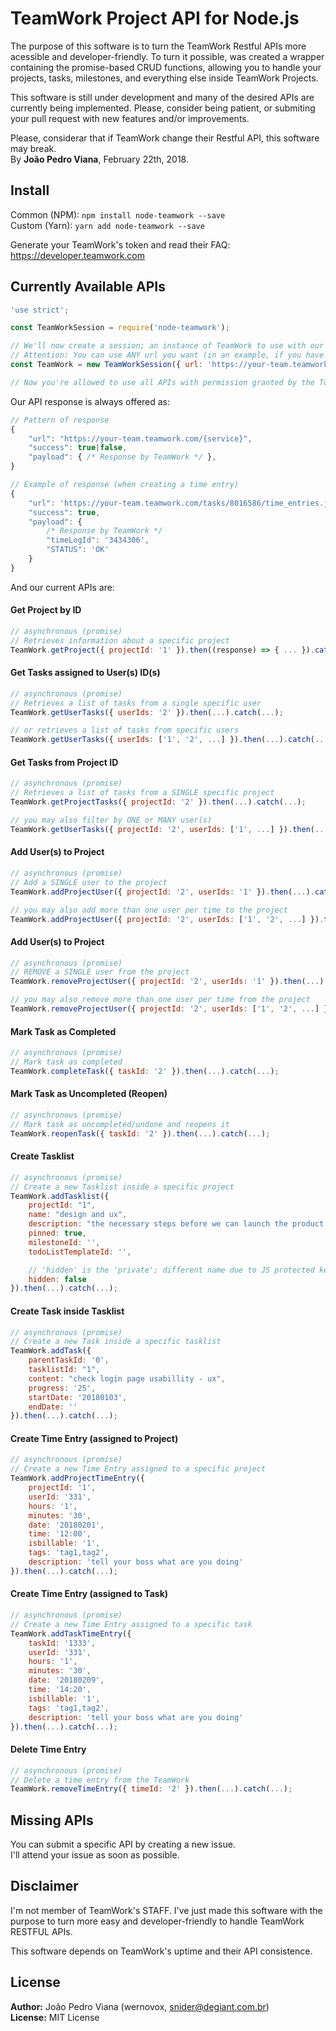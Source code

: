 # TeamWork Project API for Node.js

The purpose of this software is to turn the TeamWork Restful APIs more acessible and developer-friendly. To turn it possible, was created a wrapper containing the promise-based CRUD functions, allowing you to handle your projects, tasks, milestones, and everything else inside TeamWork Projects.  
  
This software is still under development and many of the desired APIs are currently being implemented. Please, consider being patient, or submiting your pull request with new features and/or improvements.  
  
Please, considerar that if TeamWork change their Restful API, this software may break.  
By **João Pedro Viana**, February 22th, 2018.

## Install

Common (NPM): `npm install node-teamwork --save`  
Custom (Yarn): `yarn add node-teamwork --save`
  
Generate your TeamWork's token and read their FAQ: https://developer.teamwork.com

## Currently Available APIs

```javascript
'use strict';

const TeamWorkSession = require('node-teamwork');

// We'll now create a session; an instance of TeamWork to use with our APi.
// Attention: You can use ANY url you want (in an example, if you have a dedicated teamwork domain name).
const TeamWork = new TeamWorkSession({ url: 'https://your-team.teamwork.com', token: 'your account token'});

// Now you're allowed to use all APIs with permission granted by the Token.

```

Our API response is always offered as:
```javascript
// Pattern of response
{
    "url": "https://your-team.teamwork.com/{service}",
    "success": true|false,
    "payload": { /* Response by TeamWork */ },
}

// Example of response (when creating a time entry)
{
    "url": 'https://your-team.teamwork.com/tasks/8016586/time_entries.json',
    "success": true,
    "payload": { 
        /* Response by TeamWork */
        "timeLogId": '3434306',
        "STATUS": 'OK'
    }
}
```

And our current APIs are:

#### Get Project by ID
```javascript
// asynchronous (promise)
// Retrieves information about a specific project
TeamWork.getProject({ projectId: '1' }).then((response) => { ... }).catch((error) => { ... });
```

#### Get Tasks assigned to User(s) ID(s)
```javascript
// asynchronous (promise)
// Retrieves a list of tasks from a single specific user
TeamWork.getUserTasks({ userIds: '2' }).then(...).catch(...);

// or retrieves a list of tasks from specific users
TeamWork.getUserTasks({ userIds: ['1', '2', ...] }).then(...).catch(...);

```

#### Get Tasks from Project ID
```javascript
// asynchronous (promise)
// Retrieves a list of tasks from a SINGLE specific project
TeamWork.getProjectTasks({ projectId: '2' }).then(...).catch(...);

// you may also filter by ONE or MANY user(s)
TeamWork.getUserTasks({ projectId: '2', userIds: ['1', ...] }).then(...).catch(...);

```

#### Add User(s) to Project
```javascript
// asynchronous (promise)
// Add a SINGLE user to the project
TeamWork.addProjectUser({ projectId: '2', userIds: '1' }).then(...).catch(...);

// you may also add more than one user per time to the project
TeamWork.addProjectUser({ projectId: '2', userIds: ['1', '2', ...] }).then(...).catch(...);

```

#### Add User(s) to Project
```javascript
// asynchronous (promise)
// REMOVE a SINGLE user from the project
TeamWork.removeProjectUser({ projectId: '2', userIds: '1' }).then(...).catch(...);

// you may also remove more than one user per time from the project
TeamWork.removeProjectUser({ projectId: '2', userIds: ['1', '2', ...] }).then(...).catch(...);

```

#### Mark Task as Completed
```javascript
// asynchronous (promise)
// Mark task as completed
TeamWork.completeTask({ taskId: '2' }).then(...).catch(...);

```

#### Mark Task as Uncompleted (Reopen)
```javascript
// asynchronous (promise)
// Mark task as uncompleted/undone and reopens it
TeamWork.reopenTask({ taskId: '2' }).then(...).catch(...);

```

#### Create Tasklist
```javascript
// asynchronous (promise)
// Create a new Tasklist inside a specific project
TeamWork.addTasklist({ 
    projectId: "1",
    name: "design and ux",
    description: "the necessary steps before we can launch the product design and ux",
    pinned: true,
    milestoneId: '',
    todoListTemplateId: '',

    // 'hidden' is the 'private'; different name due to JS protected keyword
    hidden: false
}).then(...).catch(...);

```

#### Create Task inside Tasklist
```javascript
// asynchronous (promise)
// Create a new Task inside a specific tasklist
TeamWork.addTask({ 
    parentTaskId: '0',
    tasklistId: "1",
    content: "check login page usabillity - ux",
    progress: '25',
    startDate: '20180103',
    endDate: ''
}).then(...).catch(...);

```

#### Create Time Entry (assigned to Project)
```javascript
// asynchronous (promise)
// Create a new Time Entry assigned to a specific project
TeamWork.addProjectTimeEntry({ 
    projectId: '1',
    userId: '331',
    hours: '1',
    minutes: '30',
    date: '20180201',
    time: '12:00',
    isbillable: '1',
    tags: 'tag1,tag2',
    description: 'tell your boss what are you doing'
}).then(...).catch(...);

```

#### Create Time Entry (assigned to Task)
```javascript
// asynchronous (promise)
// Create a new Time Entry assigned to a specific task
TeamWork.addTaskTimeEntry({ 
    taskId: '1333',
    userId: '331',
    hours: '1',
    minutes: '30',
    date: '20180209',
    time: '14:20',
    isbillable: '1',
    tags: 'tag1,tag2',
    description: 'tell your boss what are you doing'
}).then(...).catch(...);

```

#### Delete Time Entry
```javascript
// asynchronous (promise)
// Delete a time entry from the TeamWork
TeamWork.removeTimeEntry({ timeId: '2' }).then(...).catch(...);

```

## Missing APIs
You can submit a specific API by creating a new issue.  
I'll attend your issue as soon as possible.

## Disclaimer

I'm not member of TeamWork's STAFF. I've just made this software with the purpose to turn more easy and developer-friendly to handle TeamWork RESTFUL APIs.  
  
This software depends on TeamWork's uptime and their API consistence.

## License

**Author:** João Pedro Viana (wernovox, snider@degiant.com.br)  
**License:** MIT License
